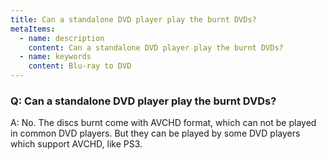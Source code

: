 ```yaml
---
title: Can a standalone DVD player play the burnt DVDs?
metaItems:
  - name: description
    content: Can a standalone DVD player play the burnt DVDs?
  - name: keywords
    content: Blu-ray to DVD
---
```


### Q: Can a standalone DVD player play the burnt DVDs?

A: No. The discs burnt come with AVCHD format, which can not be played in common DVD players. But they can be played by some DVD players which support AVCHD, like PS3.
